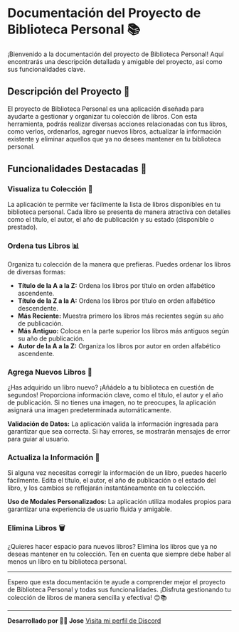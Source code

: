 # Documentación del Proyecto de Biblioteca Personal 📚

¡Bienvenido a la documentación del proyecto de Biblioteca Personal! Aquí encontrarás una descripción detallada y amigable del proyecto, así como sus funcionalidades clave.

## Descripción del Proyecto 📖

El proyecto de Biblioteca Personal es una aplicación diseñada para ayudarte a gestionar y organizar tu colección de libros. Con esta herramienta, podrás realizar diversas acciones relacionadas con tus libros, como verlos, ordenarlos, agregar nuevos libros, actualizar la información existente y eliminar aquellos que ya no desees mantener en tu biblioteca personal.

## Funcionalidades Destacadas 🚀

### Visualiza tu Colección 📜

La aplicación te permite ver fácilmente la lista de libros disponibles en tu biblioteca personal. Cada libro se presenta de manera atractiva con detalles como el título, el autor, el año de publicación y su estado (disponible o prestado).

### Ordena tus Libros 📊

Organiza tu colección de la manera que prefieras. Puedes ordenar los libros de diversas formas:
- **Título de la A a la Z:** Ordena los libros por título en orden alfabético ascendente.
- **Título de la Z a la A:** Ordena los libros por título en orden alfabético descendente.
- **Más Reciente:** Muestra primero los libros más recientes según su año de publicación.
- **Más Antiguo:** Coloca en la parte superior los libros más antiguos según su año de publicación.
- **Autor de la A a la Z:** Organiza los libros por autor en orden alfabético ascendente.

### Agrega Nuevos Libros 📝

¿Has adquirido un libro nuevo? ¡Añádelo a tu biblioteca en cuestión de segundos! Proporciona información clave, como el título, el autor y el año de publicación. Si no tienes una imagen, no te preocupes, la aplicación asignará una imagen predeterminada automáticamente.

**Validación de Datos:** La aplicación valida la información ingresada para garantizar que sea correcta. Si hay errores, se mostrarán mensajes de error para guiar al usuario.

### Actualiza la Información 🔄

Si alguna vez necesitas corregir la información de un libro, puedes hacerlo fácilmente. Edita el título, el autor, el año de publicación o el estado del libro, y los cambios se reflejarán instantáneamente en tu colección.

**Uso de Modales Personalizados:** La aplicación utiliza modales propios para garantizar una experiencia de usuario fluida y amigable.

### Elimina Libros 🗑️

¿Quieres hacer espacio para nuevos libros? Elimina los libros que ya no deseas mantener en tu colección. Ten en cuenta que siempre debe haber al menos un libro en tu biblioteca personal.

---

Espero que esta documentación te ayude a comprender mejor el proyecto de Biblioteca Personal y todas sus funcionalidades. ¡Disfruta gestionando tu colección de libros de manera sencilla y efectiva! 😊📚

---
__Desarrollado por  🦖🚀 Jose__
[Visita mi perfil de Discord](https://discordapp.com/users/jose_ariza)
